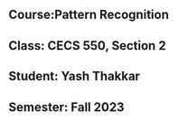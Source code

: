 ## Course:Pattern Recognition
## Class: CECS 550, Section 2
## Student:  Yash Thakkar
## Semester: Fall 2023
